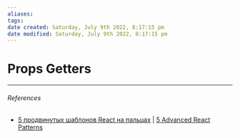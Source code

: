 ```yaml
---
aliases: 
tags: 
date created: Saturday, July 9th 2022, 8:17:15 pm
date modified: Saturday, July 9th 2022, 8:17:15 pm
---
```


# Props Getters

---

###### References

- [5 продвинутых шаблонов React на пальцах](https://nuancesprog.ru/p/14066/) | [5 Advanced React Patterns](https://javascript.plainenglish.io/5-advanced-react-patterns-a6b7624267a6)
